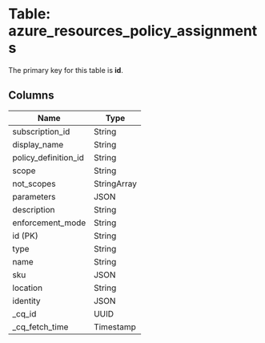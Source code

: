 # Table: azure_resources_policy_assignments


The primary key for this table is **id**.


## Columns
| Name          | Type          |
| ------------- | ------------- |
|subscription_id|String|
|display_name|String|
|policy_definition_id|String|
|scope|String|
|not_scopes|StringArray|
|parameters|JSON|
|description|String|
|enforcement_mode|String|
|id (PK)|String|
|type|String|
|name|String|
|sku|JSON|
|location|String|
|identity|JSON|
|_cq_id|UUID|
|_cq_fetch_time|Timestamp|